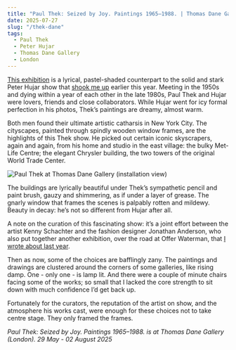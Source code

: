 ```yaml
---
title: "Paul Thek: Seized by Joy. Paintings 1965–1988. | Thomas Dane Gallery"
date: 2025-07-27
slug: "/thek-dane"
tags:
  - Paul Thek
  - Peter Hujar
  - Thomas Dane Gallery
  - London
---
```


[This exhibition](https://www.thomasdanegallery.com/exhibitions/295/) is a lyrical, pastel-shaded counterpart to the solid and stark Peter Hujar show that [shook me up](https://artangled.com/posts/hujar-raven/) earlier this year. Meeting in the 1950s and dying within a year of each other in the late 1980s, Paul Thek and Hujar were lovers, friends and close collaborators. While Hujar went for icy formal perfection in his photos, Thek’s paintings are dreamy, almost warm.

Both men found their ultimate artistic catharsis in New York City. The cityscapes, painted through spindly wooden window frames, are the highlights of this Thek show. He picked out certain iconic skyscrapers, again and again, from his home and studio in the east village: the bulky Met-Life Centre; the elegant Chrysler building, the two towers of the original World Trade Center.

![Paul Thek at Thomas Dane Gallery (installation view)](/thek-dane-1.jpeg)

The buildings are lyrically beautiful under Thek’s sympathetic pencil and paint brush, gauzy and shimmering, as if under a layer of grease. The gnarly window that frames the scenes is palpably rotten and mildewy. Beauty in decay: he’s not so different from Hujar after all.

A note on the curation of this fascinating show: it’s a joint effort between the artist Kenny Schachter and the fashion designer Jonathan Anderson, who also put together another exhibition, over the road at Offer Waterman, that [I wrote about last year](https://artangled.com/posts/anderson-offer/).

Then as now, some of the choices are bafflingly zany. The paintings and drawings are clustered around the corners of some galleries, like rising damp. One - only one - is lamp lit. And there were a couple of minute chairs facing some of the works; so small that I lacked the core strength to sit down with much confidence I’d get back up.

Fortunately for the curators, the reputation of the artist on show, and the atmosphere his works cast, were enough for these choices not to take centre stage. They only framed the frames.

_Paul Thek: Seized by Joy. Paintings 1965–1988. is at Thomas Dane Gallery (London). 29 May - 02 August 2025_
